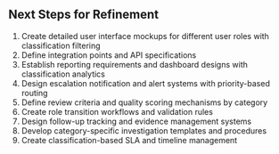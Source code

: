 
## Next Steps for Refinement

1. Create detailed user interface mockups for different user roles with classification filtering
5. Define integration points and API specifications
6. Establish reporting requirements and dashboard designs with classification analytics
7. Design escalation notification and alert systems with priority-based routing
8. Define review criteria and quality scoring mechanisms by category
9. Create role transition workflows and validation rules
10. Design follow-up tracking and evidence management systems
11. Develop category-specific investigation templates and procedures
12. Create classification-based SLA and timeline management